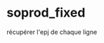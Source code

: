 # soprod_fixed
 
<!--
Sur le dashboard, récupérer tout les id des requpetes,

Si id inconnu alors récupérer EPJ pour stocker dans le localstorage

comment-`id`: `commentaire sauvegardé]
devient →
soprod-`id`: {
    epj: `epj`,
    lastComment: `commentaire sauvegardé],
    jetlag: {
        statu: `true or false`,
        diff: `diff horaire`
    },
    qualif: `info qualif` → utiliser ça pour déclencher les scripts à l'ouverture de la fiche
}

qualif: `info qualif` =>
    - toClose → clic btn modif ok et affiche dernier commentaire dans la modal
    - rdv → /IDEA/ affiche un compte à rebours ou une info du prochain évènement à l'écran

Bug avec le message dans le storage au niveau du height

-->
récupérer l'epj de chaque ligne
